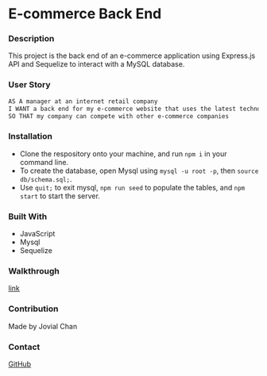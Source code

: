 # E-commerce Back End

### Description

This project is the back end of an e-commerce application using Express.js API and Sequelize to interact with a MySQL database.

### User Story

```md
AS A manager at an internet retail company
I WANT a back end for my e-commerce website that uses the latest technologies
SO THAT my company can compete with other e-commerce companies
```

### Installation

- Clone the respository onto your machine, and run `npm i` in your command line.
- To create the database, open Mysql using `mysql -u root -p`, then `source db/schema.sql;`.
- Use `quit;` to exit mysql, `npm run seed` to populate the tables, and `npm start` to start the server.

### Built With

- JavaScript
- Mysql
- Sequelize

### Walkthrough

[link](./assets/e-commerice-back-end-walkthrough.mov)

### Contribution

Made by Jovial Chan

### Contact

[GitHub](github.com/CloudyLondon)
